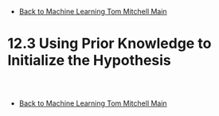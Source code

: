* [Back to Machine Learning Tom Mitchell Main](../../main.md)

# 12.3 Using Prior Knowledge to Initialize the Hypothesis

##














<br>

* [Back to Machine Learning Tom Mitchell Main](../../main.md)